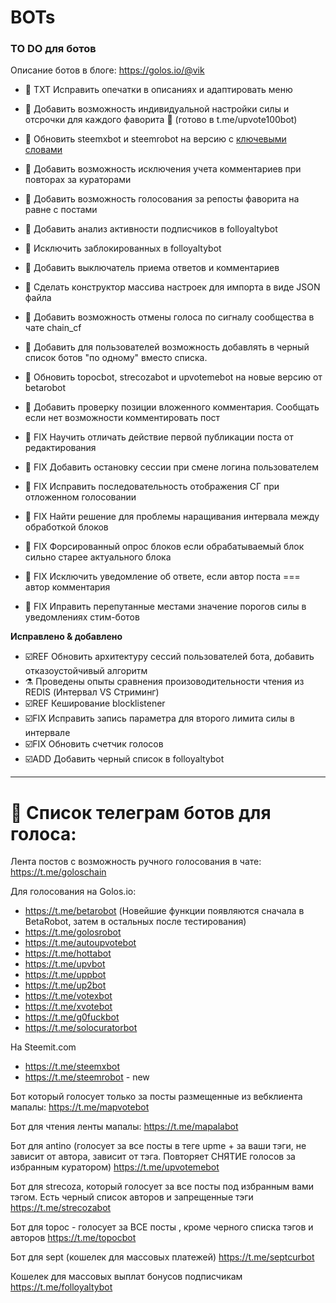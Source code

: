 # BOTs
### TO DO для ботов

Описание ботов в блоге: https://golos.io/@vik


* 📑 TXT Исправить опечатки в описаниях и адаптировать меню 
* 🔬 Добавить возможность индивидуальной настройки силы и отсрочки для каждого фаворита 🔌 (готово в t.me/upvote100bot)
* 🔄 Обновить steemxbot и steemrobot на версию с [ключевыми словами](https://golos.io/ru--golos/@vik/v-betarobot-dobavlen-novyi-funkcional-prizyv-kita-golosovanie-po-klyuchevym-slovam-v-kommentariyakh-i-uchastie-v-programmakh#@rubin/re-vik-v-betarobot-dobavlen-novyi-funkcional-prizyv-kita-golosovanie-po-klyuchevym-slovam-v-kommentariyakh-i-uchastie-v-programmakh-20170923t213758902z)
* 🔬 Добавить возможность исключения учета комментариев при повторах за кураторами 
* 🔬 Добавить возможность голосования за репосты фаворита на равне с постами 
* 🔬 Добавить анализ активности подписчиков в folloyaltybot
* 🔬 Исключить заблокированных в folloyaltybot 
* 🔬 Добавить выключатель приема ответов и комментариев
* 🔬 Сделать конструктор массива настроек для импорта в виде JSON файла
* 🔬 Добавить возможность отмены голоса по сигналу сообщества в чате chain_cf
* 🔬 Добавить для пользователей возможность добавлять в черный список ботов "по одному" вместо списка.
* 🔄 Обновить topocbot, strecozabot и upvotemebot на новые версию от betarobot
* 💊 Добавить проверку позиции вложенного комментария. Сообщать если нет возможности комментировать пост

* 💊 FIX Научить отличать действие первой публикации поста от редактирования
* 💊 FIX Добавить остановку сессии при смене логина пользователем
* 💊 FIX Исправить последовательность отображения СГ при отложенном голосовании 
* 💊 FIX Найти решение для проблемы наращивания интервала между обработкой блоков 
* 💊 FIX Форсированный опрос блоков если обрабатываемый блок сильно старее актуального блока 
* 💊 FIX Исключить уведомление об ответе, если автор поста === автор комментария
* 💊 FIX Иправить перепутанные местами значение порогов силы в уведомлениях стим-ботов


**Исправлено & добавлено**
* ☑️REF Обновить архитектуру сессий пользователей бота, добавить отказоустойчивый алгоритм 
* ⚗️ Проведены опыты сравнения произоводительности чтения из REDIS (Интервал VS Стриминг)
* ☑️REF Кеширование blocklistener
* ☑️FIX Исправить запись параметра для второго лимита силы в интервале
* ☑️FIX Обновить счетчик голосов 
* ☑️ADD Добавить черный список в folloyaltybot 
***

# 📡 Список телеграм ботов для голоса:
Лента постов с возможность ручного голосования в чате:
https://t.me/goloschain

Для голосования на Golos.io:
* https://t.me/betarobot (Новейшие функции появляются сначала в BetaRobot, затем в остальных после тестирования)  
* https://t.me/golosrobot 
* https://t.me/autoupvotebot
* https://t.me/hottabot
* https://t.me/upvbot
* https://t.me/uppbot
* https://t.me/up2bot 
* https://t.me/votexbot 
* https://t.me/xvotebot
* https://t.me/g0fuckbot 
* https://t.me/solocuratorbot 

На Steemit.com
* https://t.me/steemxbot
* https://t.me/steemrobot - new

Бот который голосует только за посты размещенные из вебклиента мапалы:
https://t.me/mapvotebot

Бот для чтения ленты мапалы:
https://t.me/mapalabot 

Бот для antino (голосует за все посты в теге upme + за ваши тэги, не зависит от автора, зависит от тэга. Повторяет СНЯТИЕ голосов за избранным куратором) 
https://t.me/upvotemebot

Бот для strecoza, который голосует за все посты под избранным вами тэгом. Есть черный список авторов и запрещенные тэги
https://t.me/strecozabot

Бот для topoc - голосует за ВСЕ посты , кроме черного списка тэгов и авторов
https://t.me/topocbot


Бот для sept  (кошелек для массовых платежей) 
https://t.me/septcurbot

Кошелек для массовых выплат бонусов подписчикам
https://t.me/folloyaltybot


